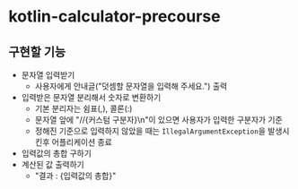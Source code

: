 # kotlin-calculator-precourse

## 구현할 기능
- 문자열 입력받기
  - 사용자에게 안내글("덧셈할 문자열을 입력해 주세요.") 출력
- 입력받은 문자열 분리해서 숫자로 변환하기
  - 기본 분리자는 쉼표(,), 콜론(:)
  - 문자열 앞에 "//{커스텀 구분자}\n"이 있으면 사용자가 입력한 구분자가 기준
  - 정해진 기준으로 입력하지 않았을 때는 `ÌllegalArgumentException`을 발생시킨후 어플리케이션 종료
- 입력값의 총합 구하기
- 계산된 값 출력하기
  - "결과 : {입력값의 총합}"
